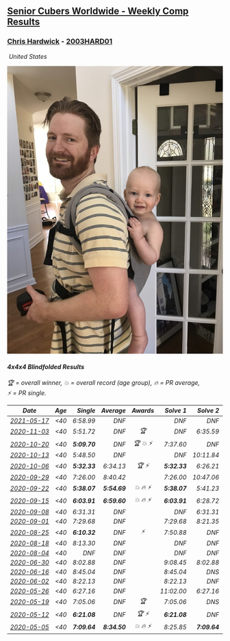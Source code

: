 <style>table {white-space: nowrap;}</style>
<link rel="stylesheet" type="text/css" href="/scw-comp/css/flags.css" />

## [Senior Cubers Worldwide - Weekly Comp Results](/scw-comp/results/)
### [Chris Hardwick](README.md) - [2003HARD01](https://www.worldcubeassociation.org/persons/2003HARD01?event=444bf)

<i class="flag flag-US" />&nbsp;United States

![Chris Hardwick](1567650520.jpeg)

#### 4x4x4 Blindfolded Results

<span style="white-space: nowrap;">🏆 = overall winner</span>, <span style="white-space: nowrap;">💥 = overall record (age group)</span>, <span style="white-space: nowrap;">🔥 = PR average</span>, <span style="white-space: nowrap;">⚡ = PR single</span>.

| Date | Age | Single | Average | Awards | Solve 1 | Solve 2 | Solve 3 | Video |
| :--: | :--: | --: | --: | :--: | --: | --: | --: | :-- |
| [2021-05-17](../../results/2021-05-17/444bf.md) | <40 | 6:58.99 | DNF |  | DNF | DNF | 6:58.99 | [Desktop](https://www.facebook.com/events/1138256699977086/permalink/1146293115840111) / [Mobile](https://m.facebook.com/events/1138256699977086?view=permalink&id=1146293115840111) |
| [2020-11-03](../../results/2020-11-03/444bf.md) | <40 | 5:51.72 | DNF | 🏆 | DNF | 6:35.59 | 5:51.72 | [Desktop](https://www.facebook.com/events/2761297674142255/permalink/2768038040134885) / [Mobile](https://m.facebook.com/events/2761297674142255?view=permalink&id=2768038040134885) |
| [2020-10-20](../../results/2020-10-20/444bf.md) | <40 | **5:09.70** | DNF | 🏆 💥 ⚡ | 7:37.60 | DNF | **5:09.70** | [Desktop](https://www.facebook.com/events/365280181488304/permalink/368032671213055) / [Mobile](https://m.facebook.com/events/365280181488304?view=permalink&id=368032671213055) |
| [2020-10-13](../../results/2020-10-13/444bf.md) | <40 | 5:48.50 | DNF |  | DNF | 10:11.84 | 5:48.50 | [Desktop](https://www.facebook.com/events/773544990104744/permalink/774265586699351) / [Mobile](https://m.facebook.com/events/773544990104744?view=permalink&id=774265586699351) |
| [2020-10-06](../../results/2020-10-06/444bf.md) | <40 | **5:32.33** | 6:34.13 | 🏆 ⚡ | **5:32.33** | 6:26.21 | 7:43.85 | [Desktop](https://www.facebook.com/events/1046370112467687/permalink/1048651352239563) / [Mobile](https://m.facebook.com/events/1046370112467687?view=permalink&id=1048651352239563) |
| [2020-09-29](../../results/2020-09-29/444bf.md) | <40 | 7:26.00 | 8:40.42 |  | 7:26.00 | 10:47.06 | 7:48.20 | [Desktop](https://www.facebook.com/events/1294868874190434/permalink/1295750640768924) / [Mobile](https://m.facebook.com/events/1294868874190434?view=permalink&id=1295750640768924) |
| [2020-09-22](../../results/2020-09-22/444bf.md) | <40 | **5:38.07** | **5:54.69** | 💥 🔥 ⚡ | **5:38.07** | 5:41.23 | 6:24.76 | [Desktop](https://www.facebook.com/events/4389765994427083/permalink/4395229370547412) / [Mobile](https://m.facebook.com/events/4389765994427083?view=permalink&id=4395229370547412) |
| [2020-09-15](../../results/2020-09-15/444bf.md) | <40 | **6:03.91** | **6:59.60** | 💥 🔥 ⚡ | **6:03.91** | 6:28.72 | 8:26.16 | [Desktop](https://www.facebook.com/events/345183733276011/permalink/347343903059994) / [Mobile](https://m.facebook.com/events/345183733276011?view=permalink&id=347343903059994) |
| [2020-09-08](../../results/2020-09-08/444bf.md) | <40 | 6:31.31 | DNF |  | DNF | 6:31.31 | 7:57.88 | [Desktop](https://www.facebook.com/events/255657718878285/permalink/256782492099141) / [Mobile](https://m.facebook.com/events/255657718878285?view=permalink&id=256782492099141) |
| [2020-09-01](../../results/2020-09-01/444bf.md) | <40 | 7:29.68 | DNF |  | 7:29.68 | 8:21.35 | DNF | [Desktop](https://www.facebook.com/events/341866283526200/permalink/344920526554109) / [Mobile](https://m.facebook.com/events/341866283526200?view=permalink&id=344920526554109) |
| [2020-08-25](../../results/2020-08-25/444bf.md) | <40 | **6:10.32** | DNF | ⚡ | 7:50.88 | DNF | **6:10.32** | [Desktop](https://www.facebook.com/events/2697073243839990/permalink/2698138830400098) / [Mobile](https://m.facebook.com/events/2697073243839990?view=permalink&id=2698138830400098) |
| [2020-08-18](../../results/2020-08-18/444bf.md) | <40 | 8:13.30 | DNF |  | DNF | DNF | 8:13.30 | [Desktop](https://www.facebook.com/events/2504353356469935/permalink/2505192106386060) / [Mobile](https://m.facebook.com/events/2504353356469935?view=permalink&id=2505192106386060) |
| [2020-08-04](../../results/2020-08-04/444bf.md) | <40 | DNF | DNF |  | DNF | DNF | DNF | [Desktop](https://www.facebook.com/events/334004550950225/permalink/338531867164160) / [Mobile](https://m.facebook.com/events/334004550950225?view=permalink&id=338531867164160) |
| [2020-06-30](../../results/2020-06-30/444bf.md) | <40 | 8:02.88 | DNF |  | 9:08.45 | 8:02.88 | DNF | [Desktop](https://www.facebook.com/events/348465022802357/permalink/350684462580413) / [Mobile](https://m.facebook.com/events/348465022802357?view=permalink&id=350684462580413) |
| [2020-06-16](../../results/2020-06-16/444bf.md) | <40 | 8:45.04 | DNF |  | 8:45.04 | DNS | DNS | [Desktop](https://www.facebook.com/events/208176410240808/permalink/210555690002880) / [Mobile](https://m.facebook.com/events/208176410240808?view=permalink&id=210555690002880) |
| [2020-06-02](../../results/2020-06-02/444bf.md) | <40 | 8:22.13 | DNF |  | 8:22.13 | DNF | DNF | [Desktop](https://www.facebook.com/events/323619661956372/permalink/325517651766573) / [Mobile](https://m.facebook.com/events/323619661956372?view=permalink&id=325517651766573) |
| [2020-05-26](../../results/2020-05-26/444bf.md) | <40 | 6:27.16 | DNF |  | 11:02.00 | 6:27.16 | DNS | [Desktop](https://www.facebook.com/events/1531820936993798/permalink/1532454540263771) / [Mobile](https://m.facebook.com/events/1531820936993798?view=permalink&id=1532454540263771) |
| [2020-05-19](../../results/2020-05-19/444bf.md) | <40 | 7:05.06 | DNF | 🏆 | 7:05.06 | DNS | DNS | [Desktop](https://www.facebook.com/events/2608037409484307/permalink/2610938702527511) / [Mobile](https://m.facebook.com/events/2608037409484307?view=permalink&id=2610938702527511) |
| [2020-05-12](../../results/2020-05-12/444bf.md) | <40 | **6:21.08** | DNF | 🏆 ⚡ | **6:21.08** | DNF | 8:53.61 | [Desktop](https://www.facebook.com/events/367340484222677/permalink/368430654113660) / [Mobile](https://m.facebook.com/events/367340484222677?view=permalink&id=368430654113660) |
| [2020-05-05](../../results/2020-05-05/444bf.md) | <40 | **7:09.64** | **8:34.50** | 💥 🔥 ⚡ | 8:25.85 | **7:09.64** | 10:08.00 | [Desktop](https://www.facebook.com/events/2624652641189887/permalink/2625339637787854) / [Mobile](https://m.facebook.com/events/2624652641189887?view=permalink&id=2625339637787854) |


<!-- Global site tag (gtag.js) - Google Analytics -->
<script async src="https://www.googletagmanager.com/gtag/js?id=UA-86348435-3"></script>
<script>window.dataLayer = window.dataLayer || []; function gtag() {dataLayer.push(arguments);} gtag('js', new Date()); gtag('config', 'UA-86348435-3');</script>
